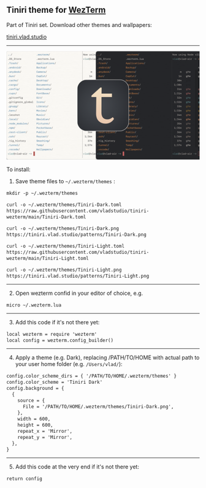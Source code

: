## Tiniri theme for [WezTerm](https://wezfurlong.org/wezterm/)

Part of Tiniri set. Download other themes and wallpapers:

[tiniri.vlad.studio](https://tiniri.vlad.studio/)

---

![Screenshots](og.png)

To install:

1. Save theme files to `~/.wezterm/themes` : 

```
mkdir -p ~/.wezterm/themes
```

```
curl -o ~/.wezterm/themes/Tiniri-Dark.toml https://raw.githubusercontent.com/vladstudio/tiniri-wezterm/main/Tiniri-Dark.toml
```

```
curl -o ~/.wezterm/themes/Tiniri-Dark.png https://tiniri.vlad.studio/patterns/Tiniri-Dark.png
```

```
curl -o ~/.wezterm/themes/Tiniri-Light.toml https://raw.githubusercontent.com/vladstudio/tiniri-wezterm/main/Tiniri-Light.toml
```

```
curl -o ~/.wezterm/themes/Tiniri-Light.png https://tiniri.vlad.studio/patterns/Tiniri-Light.png
```

---

2. Open wezterm confid in your editor of choice, e.g.

```
micro ~/.wezterm.lua
```

---

3. Add this code if it's not there yet:

```
local wezterm = require 'wezterm'
local config = wezterm.config_builder()
```

---

4. Apply a theme (e.g. Dark), replacing /PATH/TO/HOME with actual path to your user home folder (e.g. `/Users/vlad/`):

```
config.color_scheme_dirs = { '/PATH/TO/HOME/.wezterm/themes' }
config.color_scheme = 'Tiniri Dark'
config.background = {
  {
    source = {
      File = '/PATH/TO/HOME/.wezterm/themes/Tiniri-Dark.png',
    },
    width = 600,
    height = 600,
    repeat_x = 'Mirror',
    repeat_y = 'Mirror',
  },
}
```

---

5. Add this code at the very end if it's not there yet:
```
return config
```